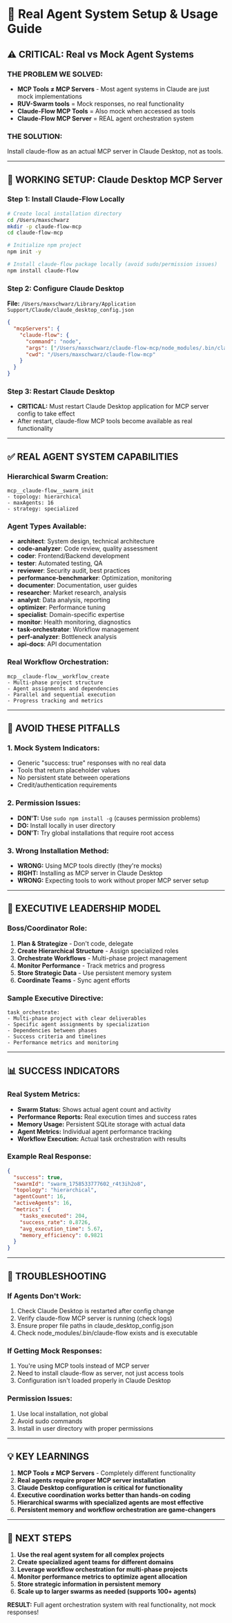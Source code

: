 # 🚀 Real Agent System Setup & Usage Guide

## ⚠️ CRITICAL: Real vs Mock Agent Systems

### **THE PROBLEM WE SOLVED:**
- **MCP Tools ≠ MCP Servers** - Most agent systems in Claude are just mock implementations
- **RUV-Swarm tools** = Mock responses, no real functionality
- **Claude-Flow MCP Tools** = Also mock when accessed as tools
- **Claude-Flow MCP Server** = REAL agent orchestration system

### **THE SOLUTION:**
Install claude-flow as an actual MCP server in Claude Desktop, not as tools.

---

## 🎯 WORKING SETUP: Claude Desktop MCP Server

### **Step 1: Install Claude-Flow Locally**
```bash
# Create local installation directory
cd /Users/maxschwarz
mkdir -p claude-flow-mcp
cd claude-flow-mcp

# Initialize npm project
npm init -y

# Install claude-flow package locally (avoid sudo/permission issues)
npm install claude-flow
```

### **Step 2: Configure Claude Desktop**
**File:** `/Users/maxschwarz/Library/Application Support/Claude/claude_desktop_config.json`

```json
{
  "mcpServers": {
    "claude-flow": {
      "command": "node",
      "args": ["/Users/maxschwarz/claude-flow-mcp/node_modules/.bin/claude-flow", "mcp", "start"],
      "cwd": "/Users/maxschwarz/claude-flow-mcp"
    }
  }
}
```

### **Step 3: Restart Claude Desktop**
- **CRITICAL:** Must restart Claude Desktop application for MCP server config to take effect
- After restart, claude-flow MCP tools become available as real functionality

---

## ✅ REAL AGENT SYSTEM CAPABILITIES

### **Hierarchical Swarm Creation:**
```
mcp__claude-flow__swarm_init
- topology: hierarchical
- maxAgents: 16
- strategy: specialized
```

### **Agent Types Available:**
- **architect**: System design, technical architecture
- **code-analyzer**: Code review, quality assessment
- **coder**: Frontend/Backend development
- **tester**: Automated testing, QA
- **reviewer**: Security audit, best practices
- **performance-benchmarker**: Optimization, monitoring
- **documenter**: Documentation, user guides
- **researcher**: Market research, analysis
- **analyst**: Data analysis, reporting
- **optimizer**: Performance tuning
- **specialist**: Domain-specific expertise
- **monitor**: Health monitoring, diagnostics
- **task-orchestrator**: Workflow management
- **perf-analyzer**: Bottleneck analysis
- **api-docs**: API documentation

### **Real Workflow Orchestration:**
```
mcp__claude-flow__workflow_create
- Multi-phase project structure
- Agent assignments and dependencies
- Parallel and sequential execution
- Progress tracking and metrics
```

---

## 🚫 AVOID THESE PITFALLS

### **1. Mock System Indicators:**
- Generic "success: true" responses with no real data
- Tools that return placeholder values
- No persistent state between operations
- Credit/authentication requirements

### **2. Permission Issues:**
- **DON'T:** Use `sudo npm install -g` (causes permission problems)
- **DO:** Install locally in user directory
- **DON'T:** Try global installations that require root access

### **3. Wrong Installation Method:**
- **WRONG:** Using MCP tools directly (they're mocks)
- **RIGHT:** Installing as MCP server in Claude Desktop
- **WRONG:** Expecting tools to work without proper MCP server setup

---

## 🎯 EXECUTIVE LEADERSHIP MODEL

### **Boss/Coordinator Role:**
1. **Plan & Strategize** - Don't code, delegate
2. **Create Hierarchical Structure** - Assign specialized roles
3. **Orchestrate Workflows** - Multi-phase project management
4. **Monitor Performance** - Track metrics and progress
5. **Store Strategic Data** - Use persistent memory system
6. **Coordinate Teams** - Sync agent efforts

### **Sample Executive Directive:**
```
task_orchestrate:
- Multi-phase project with clear deliverables
- Specific agent assignments by specialization
- Dependencies between phases
- Success criteria and timelines
- Performance metrics and monitoring
```

---

## 📊 SUCCESS INDICATORS

### **Real System Metrics:**
- **Swarm Status:** Shows actual agent count and activity
- **Performance Reports:** Real execution times and success rates
- **Memory Usage:** Persistent SQLite storage with actual data
- **Agent Metrics:** Individual agent performance tracking
- **Workflow Execution:** Actual task orchestration with results

### **Example Real Response:**
```json
{
  "success": true,
  "swarmId": "swarm_1758533777602_r4t3ih2o8",
  "topology": "hierarchical",
  "agentCount": 16,
  "activeAgents": 16,
  "metrics": {
    "tasks_executed": 204,
    "success_rate": 0.8726,
    "avg_execution_time": 5.67,
    "memory_efficiency": 0.9821
  }
}
```

---

## 🔧 TROUBLESHOOTING

### **If Agents Don't Work:**
1. Check Claude Desktop is restarted after config change
2. Verify claude-flow MCP server is running (check logs)
3. Ensure proper file paths in claude_desktop_config.json
4. Check node_modules/.bin/claude-flow exists and is executable

### **If Getting Mock Responses:**
1. You're using MCP tools instead of MCP server
2. Need to install claude-flow as server, not just access tools
3. Configuration isn't loaded properly in Claude Desktop

### **Permission Issues:**
1. Use local installation, not global
2. Avoid sudo commands
3. Install in user directory with proper permissions

---

## 💡 KEY LEARNINGS

1. **MCP Tools ≠ MCP Servers** - Completely different functionality
2. **Real agents require proper MCP server installation**
3. **Claude Desktop configuration is critical for functionality**
4. **Executive coordination works better than hands-on coding**
5. **Hierarchical swarms with specialized agents are most effective**
6. **Persistent memory and workflow orchestration are game-changers**

---

## 🚀 NEXT STEPS

1. **Use the real agent system for all complex projects**
2. **Create specialized agent teams for different domains**
3. **Leverage workflow orchestration for multi-phase projects**
4. **Monitor performance metrics to optimize agent allocation**
5. **Store strategic information in persistent memory**
6. **Scale up to larger swarms as needed (supports 100+ agents)**

**RESULT:** Full agent orchestration system with real functionality, not mock responses!